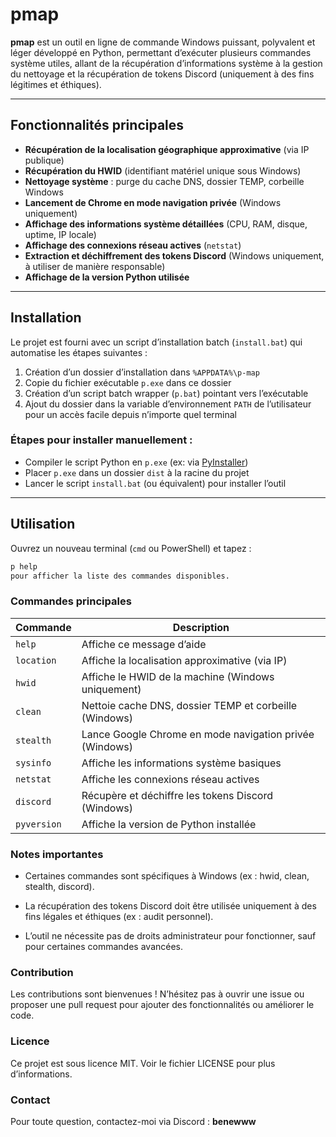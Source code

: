 # pmap

**pmap** est un outil en ligne de commande Windows puissant, polyvalent et léger développé en Python, permettant d’exécuter plusieurs commandes système utiles, allant de la récupération d’informations système à la gestion du nettoyage et la récupération de tokens Discord (uniquement à des fins légitimes et éthiques).

---

## Fonctionnalités principales

- **Récupération de la localisation géographique approximative** (via IP publique)
- **Récupération du HWID** (identifiant matériel unique sous Windows)
- **Nettoyage système** : purge du cache DNS, dossier TEMP, corbeille Windows
- **Lancement de Chrome en mode navigation privée** (Windows uniquement)
- **Affichage des informations système détaillées** (CPU, RAM, disque, uptime, IP locale)
- **Affichage des connexions réseau actives** (`netstat`)
- **Extraction et déchiffrement des tokens Discord** (Windows uniquement, à utiliser de manière responsable)
- **Affichage de la version Python utilisée**

---

## Installation

Le projet est fourni avec un script d’installation batch (`install.bat`) qui automatise les étapes suivantes :

1. Création d’un dossier d’installation dans `%APPDATA%\p-map`
2. Copie du fichier exécutable `p.exe` dans ce dossier
3. Création d’un script batch wrapper (`p.bat`) pointant vers l’exécutable
4. Ajout du dossier dans la variable d’environnement `PATH` de l’utilisateur pour un accès facile depuis n’importe quel terminal

### Étapes pour installer manuellement :

- Compiler le script Python en `p.exe` (ex: via [PyInstaller](https://www.pyinstaller.org/))
- Placer `p.exe` dans un dossier `dist` à la racine du projet
- Lancer le script `install.bat` (ou équivalent) pour installer l’outil

---

## Utilisation

Ouvrez un nouveau terminal (`cmd` ou PowerShell) et tapez :

```bash
p help
pour afficher la liste des commandes disponibles.
```

### Commandes principales 
| Commande    | Description                                             |
| ----------- | ------------------------------------------------------- |
| `help`      | Affiche ce message d’aide                               |
| `location`  | Affiche la localisation approximative (via IP)          |
| `hwid`      | Affiche le HWID de la machine (Windows uniquement)      |
| `clean`     | Nettoie cache DNS, dossier TEMP et corbeille (Windows)  |
| `stealth`   | Lance Google Chrome en mode navigation privée (Windows) |
| `sysinfo`   | Affiche les informations système basiques               |
| `netstat`   | Affiche les connexions réseau actives                   |
| `discord`   | Récupère et déchiffre les tokens Discord (Windows)      |
| `pyversion` | Affiche la version de Python installée                  |


### Notes importantes
- Certaines commandes sont spécifiques à Windows (ex : hwid, clean, stealth, discord).

- La récupération des tokens Discord doit être utilisée uniquement à des fins légales et éthiques (ex : audit personnel).

- L’outil ne nécessite pas de droits administrateur pour fonctionner, sauf pour certaines commandes avancées.

### Contribution
Les contributions sont bienvenues !
N’hésitez pas à ouvrir une issue ou proposer une pull request pour ajouter des fonctionnalités ou améliorer le code.

### Licence
Ce projet est sous licence MIT. Voir le fichier LICENSE pour plus d’informations.

### Contact 
Pour toute question, contactez-moi via Discord : **benewww**
